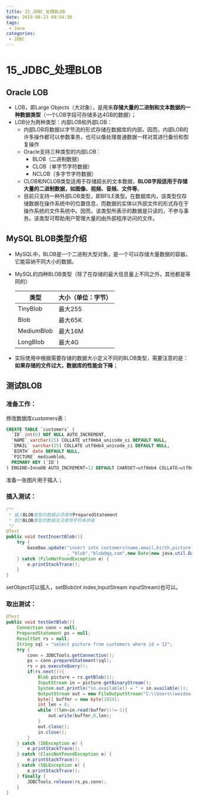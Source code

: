 ```yaml
---
title: 15_JDBC_处理BLOB
date: 2019-08-23 09:54:30
tags: 
 - Java
categories:
 - JDBC
---
```


# 15_JDBC_处理BLOB

## Oracle LOB

- LOB，即Large Objects（大对象），是用来**存储大量的二进制和文本数据的一种数据类型**（一个LOB字段可存储多达4GB的数据）；
- LOB分为两种类型：内部LOB和外部LOB：
  - 内部LOB将数据以字节流的形式存储在数据库的内部。因而，内部LOB的许多操作都可以参数事务，也可以像处理普通数据一样对其进行备份和恢复操作
  - Oracle支持三种类型的内部LOB：
    - BLOB（二进制数据）
    - CLOB（单字节字符数据）
    - NCLOB（多字节字符数据）
  - CLOB和NCLOB类型适用于存储超长的文本数据，**BLOB字段适用于存储大量的二进制数据，如图像、视频、音频、文件等**。
  - 目前只支持一种外部LOB类型，即BFILE类型。在数据库内，该类型仅存储数据在操作系统中的位置信息，而数据的实体以外部文件的形式存在于操作系统的文件系统中。因而，该类型所表示的数据是只读的，不参与事务。该类型可帮助用户管理大量的由外部程序访问的文件。



## MySQL BLOB类型介绍

- MySQL中，BLOB是一个二进制大型对象，是一个可以存储大量数据的容器，它能容纳不同大小的数据。

- MySQL的四种BLOB类型（除了在存储的最大信息量上不同之外，其他都是等同的）

  | 类型       | 大小（单位：字节） |
  | ---------- | ------------------ |
  | TinyBlob   | 最大255            |
  | Blob       | 最大65K            |
  | MediumBlob | 最大16M            |
  | LongBlob   | 最大4G             |

- 实际使用中根据需要存储的数据大小定义不同的BLOB类型，需要注意的是：**如果存储的文件过大，数据库的性能会下降**；



## 测试BLOB

### 准备工作：

修改数据库customers表：

```sql
CREATE TABLE `customers` (
  `ID` int(6) NOT NULL AUTO_INCREMENT,
  `NAME` varchar(25) COLLATE utf8mb4_unicode_ci DEFAULT NULL,
  `EMAIL` varchar(25) COLLATE utf8mb4_unicode_ci DEFAULT NULL,
  `BIRTH` date DEFAULT NULL,
  `PICTURE` mediumblob,
  PRIMARY KEY (`ID`)
) ENGINE=InnoDB AUTO_INCREMENT=12 DEFAULT CHARSET=utf8mb4 COLLATE=utf8mb4_unicode_ci;
```

准备一张图片用于插入；



### 插入测试：

```java
/**
 * 插入BLOB类型的数据必须使用PreparedStatement
 * 因为BLOB类型的数据无法使用字符串拼接
 */
@Test
public void testInsertBlob(){
    try {
        baseDao.update("insert into customers(name,email,birth,picture) values(?,?,?,?)"
                       , "blob","blob@qq.com",new Date(new java.util.Date().getTime()),new FileInputStream("C:\\Users\\weidou.xie\\Desktop\\pic.png"));
    } catch (FileNotFoundException e) {
        e.printStackTrace();
    }
}
```

setObject可以插入，setBlob(int index,InputStream inputStream)也可以。



### 取出测试：

```java
@Test
public void testGetBlob(){
    Connection conn = null;
    PreparedStatement ps = null;
    ResultSet rs = null;
    String sql = "select picture from customers where id = 12";
    try {
        conn = JDBCTools.getConnection();
        ps = conn.prepareStatement(sql);
        rs = ps.executeQuery();
        if(rs.next()){
            Blob picture = rs.getBlob(1);
            InputStream in = picture.getBinaryStream();
            System.out.println("in.available() = " + in.available());
            OutputStream out = new FileOutputStream("C:\\Users\\weidou.xie\\Desktop\\pic2.png");
            byte[] buffer = new byte[1024];
            int len = 0;
            while ((len=in.read(buffer))!=-1){
                out.write(buffer,0,len);
            }
            out.close();
            in.close();
        }
    } catch (IOException e) {
        e.printStackTrace();
    } catch (ClassNotFoundException e) {
        e.printStackTrace();
    } catch (SQLException e) {
        e.printStackTrace();
    } finally {
        JDBCTools.release(rs,ps,conn);
    }
}
```

